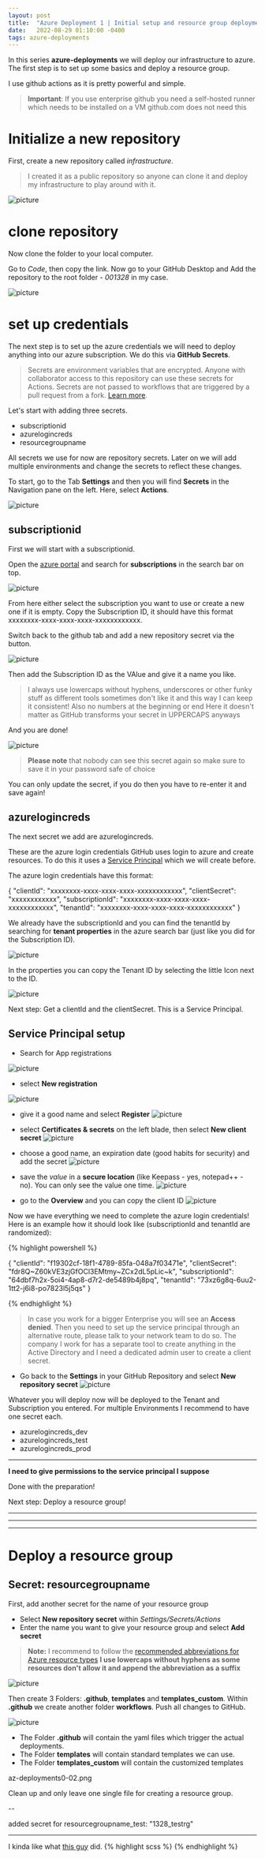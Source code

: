 ```yaml
---
layout: post
title:  "Azure Deployment 1 | Initial setup and resource group deployment"
date:   2022-08-29 01:10:00 -0400
tags: azure-deployments
---
```


In this series **azure-deployments** we will deploy our infrastructure to azure.
The first step is to set up some basics and deploy a resource group.

I use github actions as it is pretty powerful and simple.

> **Important**: If you use enterprise github you need a self-hosted runner which needs to be installed on a VM
> github.com does not need this


# Initialize a new repository

First, create a new repository called *infrastructure*.
> I created it as a public repository so anyone can clone it and deploy my infrastructure to play around with it.

![picture](/assets/images/az-deployments0-0.png)


# clone repository

Now clone the folder to your local computer.

Go to *Code*, then copy the link. Now go to your GitHub Desktop and Add the repository to the root folder - *001328* in my case.

![picture](/assets/images/az-deployments0-01.png)


# set up credentials

The next step is to set up the azure credentials we will need to deploy anything into our azure subscription.
We do this via **GitHub Secrets**.

> Secrets are environment variables that are encrypted. Anyone with collaborator access to this repository can use these secrets for Actions.
> Secrets are not passed to workflows that are triggered by a pull request from a fork. [Learn more](https://docs.github.com/actions/automating-your-workflow-with-github-actions/creating-and-using-encrypted-secrets).

Let's start with adding three secrets.

* subscriptionid
* azurelogincreds
* resourcegroupname

All secrets we use for now are repository secrets. Later on we will add multiple environments and change the secrets to reflect these changes.

To start, go to the Tab **Settings** and then you will find **Secrets** in the Navigation pane on the left. Here, select **Actions**.

![picture](/assets/images/az-deployments0-02.png)


## subscriptionid

First we will start with a subscriptionid.

Open the [azure portal](https://portal.azure.com/) and search for **subscriptions** in the search bar on top.

![picture](/assets/images/az-deployments0-03.png)

From here either select the subscription you want to use or create a new one if it is empty.
Copy the Subscription ID, it should have this format xxxxxxxx-xxxx-xxxx-xxxx-xxxxxxxxxxxx.


Switch back to the github tab and add a new repository secret via the button.

![picture](/assets/images/az-deployments0-04.png)

Then add the Subscription ID as the VAlue and give it a name you like.

> I always use lowercaps without hyphens, underscores or other funky stuff as different tools sometimes don't like it and this way I can keep it consistent!
> Also no numbers at the beginning or end
> Here it doesn't matter as GitHub transforms your secret in UPPERCAPS anyways




And you are done!

![picture](/assets/images/az-deployments0-06.png)

> **Please note** that nobody can see this secret again so make sure to save it in your password safe of choice

You can only update the secret, if you do then you have to re-enter it and save again!



## azurelogincreds

The next secret we add are azurelogincreds.

These are the azure login credentials GitHub uses login to azure and create resources.
To do this it uses a [Service Principal](https://docs.microsoft.com/en-us/azure/active-directory/develop/app-objects-and-service-principals) which we will create before.

The azure login credentials have this format:

{
"clientId": "xxxxxxxx-xxxx-xxxx-xxxx-xxxxxxxxxxxx",
"clientSecret": "xxxxxxxxxxxx",
"subscriptionId": "xxxxxxxx-xxxx-xxxx-xxxx-xxxxxxxxxxxx",
"tenantId": "xxxxxxxx-xxxx-xxxx-xxxx-xxxxxxxxxxxx"
}

We already have the subscriptionId and you can find the tenantId by searching for **tenant properties** in the azure search bar (just like you did for the Subscription ID).

![picture](/assets/images/az-deployments0-07.png)

In the properties you can copy the Tenant ID by selecting the little Icon next to the ID.

![picture](/assets/images/az-deployments0-08.png)

Next step: Get a clientId and the clientSecret. This is a Service Principal.


## Service Principal setup

* Search for App registrations

![picture](/assets/images/az-deployments0-09.png)


* select **New registration**

![picture](/assets/images/az-deployments0-10.png)

* give it a good name and select **Register**
![picture](/assets/images/az-deployments0-11.png)

* select **Certificates & secrets** on the left blade, then select **New client secret**
![picture](/assets/images/az-deployments0-12.png)

* choose a good name, an expiration date (good habits for security) and add the secret
![picture](/assets/images/az-deployments0-13.png)

* save the *value* in a **secure location** (like Keepass - yes, notepad++ - no). You can only see the value one time.
![picture](/assets/images/az-deployments0-14.png)

* go to the **Overview** and you can copy the client ID
![picture](/assets/images/az-deployments0-15.png)

Now we have everything we need to complete the azure login credentials! Here is an example how it should look like (subscriptionId and tenantId are randomized):


{% highlight powershell %}

{
"clientId": "f19302cf-18f1-4789-85fa-048a7f03471e",
"clientSecret": "fdr8Q~Z60kVE3zjGfOCl3EMtmy~ZCx2dL5pLic~k",
"subscriptionId": "64dbf7h2x-5oi4-4ap8-d7r2-de5489b4j8pq",
"tenantId": "73xz6g8q-6uu2-1tt2-j6i8-po7823l5j5qs"
}

{% endhighlight %}


> In case you work for a bigger Enterprise you will see an **Access denied**.
> Then you need to set up the service principal through an alternative route, please talk to your network team to do so. The company I work for has a separate tool to create anything in the Active Directory and I need a dedicated admin user to create a client secret.


* Go back to the **Settings** in your GitHub Repository and select **New repository secret**
![picture](/assets/images/az-deployments0-16.png)

Whatever you will deploy now will be deployed to the Tenant and Subscription you entered. For multiple Environments I recommend to have one secret each.
* azurelogincreds_dev
* azurelogincreds_test
* azurelogincreds_prod


---

**I need to give permissions to the service principal I suppose**






Done with the preparation!

Next step: Deploy a resource group!




---
---
---

# Deploy a resource group


## Secret: resourcegroupname

First, add another secret for the name of your resource group

* Select **New repository secret** within *Settings/Secrets/Actions*
* Enter the name you want to give your resource group and select **Add secret**

> **Note:** I recommend to follow the [recommended abbreviations for Azure resource types](https://docs.microsoft.com/en-us/azure/cloud-adoption-framework/ready/azure-best-practices/resource-abbreviations)
> **I use lowercaps without hyphens as some resources don't allow it and append the abbreviation as a suffix**


![picture](/assets/images/az-deployments0-17.png)













Then create 3 Folders: **.github**, **templates** and **templates_custom**. Within **.github** we create another folder **workflows**.
Push all changes to GitHub.

![picture](/assets/images/az-deployments0-99.png)

* The Folder **.github** will contain the yaml files which trigger the actual deployments.
* The Folder **templates** will contain standard templates we can use.
* The Folder **templates_custom** will contain the customized templates


az-deployments0-02.png


Clean up and only leave one single file for creating a resource group.






--

added secret for resourcegroupname_test: "1328_testrg"




---


I kinda like what [this guy](https://github.com/codinfox/codinfox-lanyon/blob/dev/_scss/component/_tag.scss) did.
{% highlight scss %}
{% endhighlight %}




